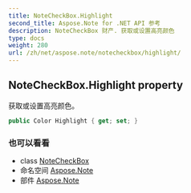 ```yaml
---
title: NoteCheckBox.Highlight
second_title: Aspose.Note for .NET API 参考
description: NoteCheckBox 财产. 获取或设置高亮颜色
type: docs
weight: 280
url: /zh/net/aspose.note/notecheckbox/highlight/
---
```

## NoteCheckBox.Highlight property

获取或设置高亮颜色。

```csharp
public Color Highlight { get; set; }
```

### 也可以看看

* class [NoteCheckBox](../)
* 命名空间 [Aspose.Note](../../notecheckbox/)
* 部件 [Aspose.Note](../../../)


